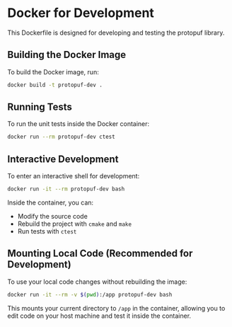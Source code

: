 # Docker for Development

This Dockerfile is designed for developing and testing the protopuf library.

## Building the Docker Image

To build the Docker image, run:

```bash
docker build -t protopuf-dev .
```

## Running Tests

To run the unit tests inside the Docker container:

```bash
docker run --rm protopuf-dev ctest
```

## Interactive Development

To enter an interactive shell for development:

```bash
docker run -it --rm protopuf-dev bash
```

Inside the container, you can:
- Modify the source code
- Rebuild the project with `cmake` and `make`
- Run tests with `ctest`

## Mounting Local Code (Recommended for Development)

To use your local code changes without rebuilding the image:

```bash
docker run -it --rm -v $(pwd):/app protopuf-dev bash
```

This mounts your current directory to `/app` in the container, allowing you to edit code on your host machine and test it inside the container.